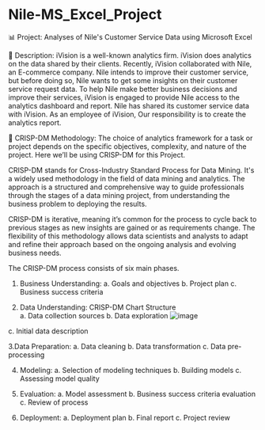 # Nile-MS_Excel_Project

📊 Project: Analyses of Nile's Customer Service Data using Microsoft Excel

📝 Description: 
iVision is a well-known analytics firm. iVision does analytics on the data shared by their clients. Recently, iVision collaborated with Nile, an E-commerce company. Nile intends to improve their customer service, but before doing so, Nile wants to get some insights on their customer service request data. To help Nile make better business decisions and improve their services, iVision is engaged to provide Nile access to the analytics dashboard and report. Nile has shared its customer service data with iVision.
As an employee of iVision, Our responsibility is to create the analytics report.

🔄 CRISP-DM Methodology:
The choice of analytics framework for a task or project depends on the specific objectives, complexity, and nature of the project. Here we’ll be using CRISP-DM for this Project.

CRISP-DM stands for Cross-Industry Standard Process for Data Mining. It's a widely used methodology in the field of data mining and analytics. The approach is a structured and comprehensive way to guide professionals through the stages of a data mining project, from understanding the business problem to deploying the results.

CRISP-DM is iterative, meaning it’s common for the process to cycle back to previous stages as new insights are gained or as requirements change. The flexibility of this methodology allows data scientists and analysts to adapt and refine their approach based on the ongoing analysis and evolving business needs.

The CRISP-DM process consists of six main phases.

1. Business Understanding:
 a. Goals and objectives
 b. Project plan
 c. Business success criteria

2. Data Understanding:                                                                                                        CRISP-DM Chart Structure              
 a. Data collection sources
 b. Data exploration                                                                                           ![image](https://github.com/shishir1991/MS_Excel_Project/assets/157515610/3154d943-1ac4-4f38-b5e5-8f00ddbfbea9)

 c. Initial data description

3.Data Preparation:
 a. Data cleaning
 b. Data transformation
 c. Data pre-processing
 
4. Modeling:
 a. Selection of modeling techniques
 b. Building models
 c. Assessing model quality

5. Evaluation:
 a. Model assessment
 b. Business success criteria evaluation
 c. Review of process

6. Deployment:
 a. Deployment plan
 b. Final report
 c. Project review

